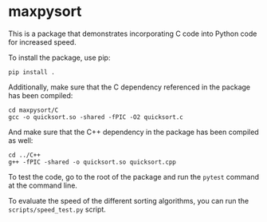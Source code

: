 # maxpysort

This is a package that demonstrates incorporating C code into Python code for increased speed.

To install the package, use pip:

`pip install .`

Additionally, make sure that the C dependency referenced in the package has been compiled:

```
cd maxpysort/C
gcc -o quicksort.so -shared -fPIC -O2 quicksort.c
```

And make sure that the C++ dependency in the package has been compiled as well:

```
cd ../C++
g++ -fPIC -shared -o quicksort.so quicksort.cpp
```

To test the code, go to the root of the package and run the `pytest` command at the command line.

To evaluate the speed of the different sorting algorithms, you can run the `scripts/speed_test.py` script. 